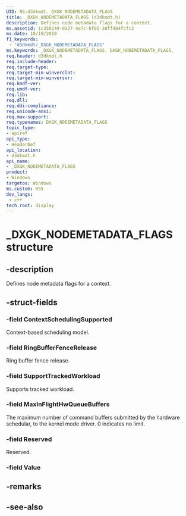 ```yaml
---
UID: NS:d3dkmdt._DXGK_NODEMETADATA_FLAGS
title: _DXGK_NODEMETADATA_FLAGS (d3dkmdt.h)
description: Defines node metadata flags for a context.
ms.assetid: 1c350249-da27-4a7c-bf05-38ff484fcfc2
ms.date: 10/19/2018
f1_keywords:
 - "d3dkmdt/_DXGK_NODEMETADATA_FLAGS"
ms.keywords: _DXGK_NODEMETADATA_FLAGS, DXGK_NODEMETADATA_FLAGS, 
req.header: d3dkmdt.h
req.include-header:
req.target-type:
req.target-min-winverclnt:
req.target-min-winversvr:
req.kmdf-ver:
req.umdf-ver:
req.lib:
req.dll:
req.ddi-compliance:
req.unicode-ansi:
req.max-support:
req.typenames: DXGK_NODEMETADATA_FLAGS
topic_type: 
- apiref
api_type: 
- HeaderDef
api_location: 
- d3dkmdt.h
api_name: 
- _DXGK_NODEMETADATA_FLAGS
product:
- Windows
targetos: Windows
ms.custom: RS5
dev_langs:
 - c++
tech.root: display
---
```


# _DXGK_NODEMETADATA_FLAGS structure

## -description

Defines node metadata flags for a context.

## -struct-fields

### -field ContextSchedulingSupported

Context-based scheduling model.

### -field RingBufferFenceRelease

Ring buffer fence release.

### -field SupportTrackedWorkload

Supports tracked workload.

### -field MaxInFlightHwQueueBuffers

The maximum number of command buffers submitted by the hardware schedular, to the kernel mode driver. 0 indicates no limit.

### -field Reserved

Reserved.

### -field Value
 

## -remarks

## -see-also

